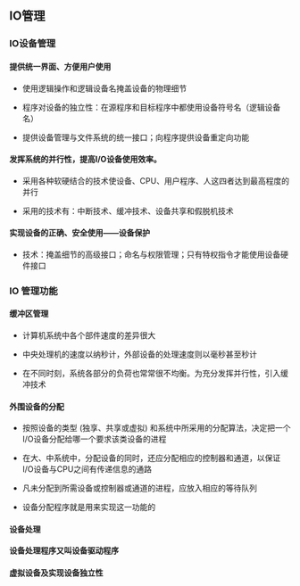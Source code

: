 ## IO管理

### IO设备管理

#### 提供统一界面、方便用户使用

- 使用逻辑操作和逻辑设备名掩盖设备的物理细节

- 程序对设备的独立性：在源程序和目标程序中都使用设备符号名（逻辑设备名）

- 提供设备管理与文件系统的统一接口；向程序提供设备重定向功能

#### 发挥系统的并行性，提高I/O设备使用效率。

- 采用各种软硬结合的技术使设备、CPU、用户程序、人这四者达到最高程度的并行

- 采用的技术有：中断技术、缓冲技术、设备共享和假脱机技术

#### 实现设备的正确、安全使用——设备保护

- 技术：掩盖细节的高级接口；命名与权限管理；只有特权指令才能使用设备硬件接口

### IO 管理功能

#### 缓冲区管理

- 计算机系统中各个部件速度的差异很大

- 中央处理机的速度以纳秒计，外部设备的处理速度则以毫秒甚至秒计

- 在不同时刻，系统各部分的负荷也常常很不均衡。为充分发挥并行性，引入缓冲技术

#### 外围设备的分配

- 按照设备的类型 (独享、共享或虚拟) 和系统中所采用的分配算法，决定把一个I/O设备分配给哪一个要求该类设备的进程

- 在大、中系统中，分配设备的同时，还应分配相应的控制器和通道，以保证I/O设备与CPU之间有传递信息的通路

- 凡未分配到所需设备或控制器或通道的进程，应放入相应的等待队列

- 设备分配程序就是用来实现这一功能的

#### 设备处理

**设备处理程序又叫设备驱动程序**

#### 虚拟设备及实现设备独立性
